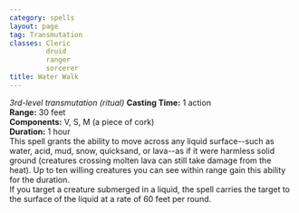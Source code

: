 ```yaml
---
category: spells
layout: page
tag: Transmutation
classes: Cleric
         druid
         ranger
         sorcerer
title: Water Walk 
---
```

_3rd-level transmutation (ritual)_ 
**Casting Time:** 1 action   
**Range:** 30 feet    
**Components:** V, S, M (a piece of cork)    
**Duration:** 1 hour    
This spell grants the ability to move across any liquid surface--such as water, acid, mud, snow, quicksand, or lava--as if it were harmless solid ground (creatures crossing molten lava can still take damage from the heat). Up to ten willing creatures you can see within range gain this ability for the duration.    
If you target a creature submerged in a liquid, the spell carries the target to the surface of the liquid at a rate of 60 feet per round. 